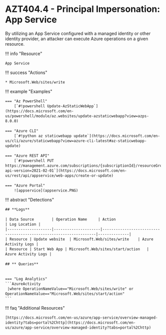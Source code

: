 # AZT404.4 - Principal Impersonation: App Service
By utilizing an App Service configured with a managed identity or other identity provider, an attacker can execute Azure operations on a given resource.

!!! info "Resource" 

	App Service

!!! success "Actions"

	* Microsoft.Web/sites/write

!!! example "Examples"

    === "Az PowerShell"
		[`#!powershell Update-AzStaticWebApp`](https://docs.microsoft.com/en-us/powershell/module/az.websites/update-azstaticwebapp?view=azps-8.0.0)
		
	=== "Azure CLI"
		[`#!python az staticwebapp update`](https://docs.microsoft.com/en-us/cli/azure/staticwebapp?view=azure-cli-latest#az-staticwebapp-update)
		
	=== "Azure REST API"	
		[`#!powershell PUT https://management.azure.com/subscriptions/{subscriptionId}/resourceGroups/{resourceGroupName}/providers/Microsoft.Web/sites/{name}?api-version=2021-02-01`](https://docs.microsoft.com/en-us/rest/api/appservice/web-apps/create-or-update)		

    === "Azure Portal"
    	![appservice](appservice.PNG)

 
!!! abstract "Detections"

	## **Logs** 

    | Data Source        | Operation Name     | Action                                                            | Log Location |
    |--------------------|---------------------|-------------------------------------------------------------------|--------------|
    | Resource | Update website	 | Microsoft.Web/sites/write	| Azure Activity Logs |
    | Resource | Start Web App | Microsoft.Web/sites/start/action	| Azure Activity Logs |
    
    ## ** Queries**


	=== "Log Analytics"
	```AzureActivity 
	 |where OperationNameValue=="Microsoft.Web/sites/write" or OperationNameValue=="Microsoft.Web/sites/start/action"
	```


!!! faq "Additional Resources"

	[https://docs.microsoft.com/en-us/azure/app-service/overview-managed-identity?tabs=portal%2Chttp](https://docs.microsoft.com/en-us/azure/app-service/overview-managed-identity?tabs=portal%2Chttp)
